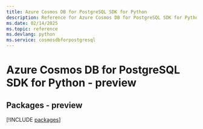 ```yaml
---
title: Azure Cosmos DB for PostgreSQL SDK for Python
description: Reference for Azure Cosmos DB for PostgreSQL SDK for Python
ms.date: 02/14/2025
ms.topic: reference
ms.devlang: python
ms.service: cosmosdbforpostgresql
---
```

# Azure Cosmos DB for PostgreSQL SDK for Python - preview
## Packages - preview
[!INCLUDE [packages](cosmos-db-for-postgresql-index.md)]